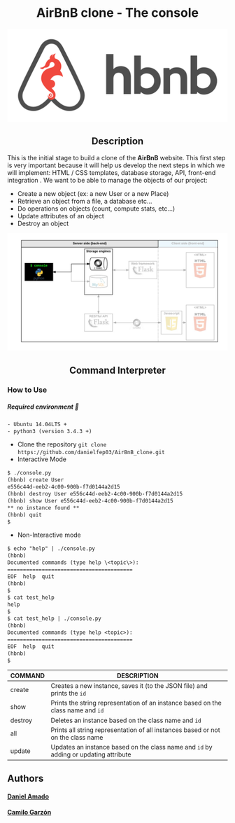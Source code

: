 <h1 align="center">AirBnB clone - The console</h1>
<p align="center"><img src="multimedia/hbnb.png"></p>
<h2 align="center">Description</h2>

This is the initial stage to build a clone of the **AirBnB** website.
This first step is very important because it will help us develop the next steps in which we will implement: HTML / CSS templates, database storage, API, front-end integration .
We want to be able to manage the objects of our project:

-   Create a new object (ex: a new User or a new Place)
-   Retrieve an object from a file, a database etc…
-   Do operations on objects (count, compute stats, etc…)
-   Update attributes of an object
-   Destroy an object

<p align="center"><img src="multimedia/Template.png"></p>

<h2 align="center">Command Interpreter</h2>

### How to Use

##### Required environment  📌 
	- Ubuntu 14.04LTS +
	- python3 (version 3.4.3 +)

* Clone the repository
`git clone https://github.com/danielfep03/AirBnB_clone.git`
* Interactive Mode
```
$ ./console.py
(hbnb) create User
e556c44d-eeb2-4c00-900b-f7d0144a2d15
(hbnb) destroy User e556c44d-eeb2-4c00-900b-f7d0144a2d15
(hbnb) show User e556c44d-eeb2-4c00-900b-f7d0144a2d15
** no instance found **
(hbnb) quit
$
```
* Non-Interactive mode
```
$ echo "help" | ./console.py
(hbnb)
Documented commands (type help \<topic\>):
========================================
EOF  help  quit
(hbnb) 
$
$ cat test_help
help
$
$ cat test_help | ./console.py
(hbnb)
Documented commands (type help <topic>):
========================================
EOF  help  quit
(hbnb) 
$
```


|  COMMAND| DESCRIPTION |
|--|--|
| create | Creates a new instance, saves it (to the JSON file) and prints the `id`|
|show| Prints the string representation of an instance based on the class name and `id`|
destroy | Deletes an instance based on the class name and `id`|
|all | Prints all string representation of all instances based or not on the class name|
|update | Updates an instance based on the class name and `id` by adding or updating attribute|

## Authors
#### [Daniel Amado](https://github.com/danielfep03)
#### [Camilo Garzón](https://github.com/Dc-cpu-arch)